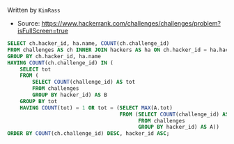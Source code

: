 Written by `KimRass`



- Source: https://www.hackerrank.com/challenges/challenges/problem?isFullScreen=true
```sql
SELECT ch.hacker_id, ha.name, COUNT(ch.challenge_id)
FROM challenges AS ch INNER JOIN hackers AS ha ON ch.hacker_id = ha.hacker_id
GROUP BY ch.hacker_id, ha.name
HAVING COUNT(ch.challenge_id) IN (
    SELECT tot
    FROM (
        SELECT COUNT(challenge_id) AS tot
        FROM challenges
        GROUP BY hacker_id) AS B
    GROUP BY tot
    HAVING COUNT(tot) = 1 OR tot = (SELECT MAX(A.tot)
                                    FROM (SELECT COUNT(challenge_id) AS tot
                                          FROM challenges
                                          GROUP BY hacker_id) AS A))
ORDER BY COUNT(ch.challenge_id) DESC, hacker_id ASC;
```